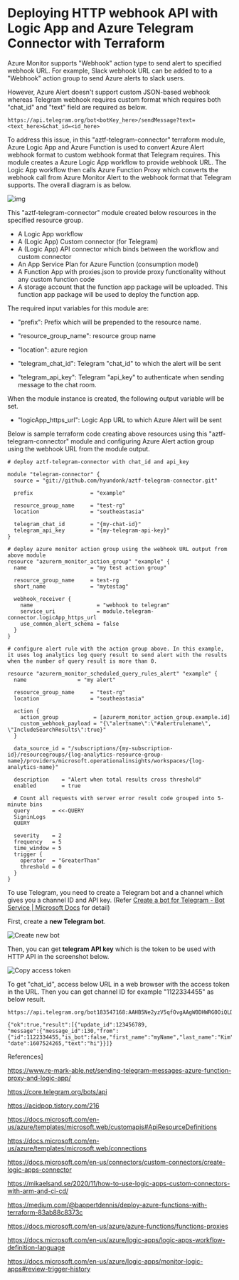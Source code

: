 # Deploying HTTP webhook API with Logic App and Azure Telegram Connector with Terraform

Azure Monitor supports "Webhook" action type to send alert to specified webhook URL. For example, Slack webhook URL can be added to to a "Webhook" action group to send Azure alerts to slack users. 

However, Azure Alert doesn't support custom JSON-based webhook whereas Telegram webhook requires custom format which requires both "chat_id" and "text" field are required as below.

```
https://api.telegram.org/bot<botKey_here>/sendMessage?text=<text_here>&chat_id=<id_here>
```



To address this issue, in this "aztf-telegram-connector" terraform module, Azure Logic App and Azure Function is used to convert Azure Alert webhook format to custom webhook format that Telegram requires. This module creates a Azure Logic App workflow to provide webhook URL. The Logic App workflow then calls Azure Function Proxy which converts the webhook call from Azure Monitor Alert to the webhook format that Telegram supports. The overall diagram is as below.

 ![img](https://documents.lucid.app/documents/6037081b-26b2-46a5-883d-79939c763204/pages/0_0?a=208&x=113&y=155&w=1034&h=330&store=1&accept=image%2F*&auth=LCA%20d784ec19b10a4f574abc3eba9004ac099015f67c-ts%3D1607512170)



This "aztf-telegram-connector" module created below resources in the specified resource group. 

- A Logic App workflow
- A (Logic App) Custom connector (for Telegram)
- A (Logic App) API connector which binds between the workflow and custom connector
- An App Service Plan for Azure Function (consumption model)
- A Function App with proxies.json to provide proxy functionality without any custom function code
- A storage account that the function app package will be uploaded. This function app package will be used to deploy the function app.



The required input variables for this module are:

- "prefix": Prefix which will be prepended to the resource name.

- "resource_group_name": resource group name

- "location": azure region

- "telegram_chat_id": Telegram "chat_id" to which the alert will be sent

- "telegram_api_key": Telegram "api_key" to authenticate when sending message to the chat room.

  

When the module instance is created, the following output variable will be set.

- "logicApp_https_url": Logic App URL to which Azure Alert will be sent



Below is sample terraform code creating above resources using this "aztf-telegram-connector" module and configuring Azure Alert action group using the webhook URL from the module output.

```
# deploy aztf-telegram-connector with chat_id and api_key

module "telegram-connector" {
  source = "git://github.com/hyundonk/aztf-telegram-connector.git"

  prefix                  = "example"

  resource_group_name     = "test-rg"
  location                = "southeastasia"
  
  telegram_chat_id        = "{my-chat-id}"
  telegram_api_key        = "{my-telegram-api-key}"
}

# deploy azure monitor action group using the webhook URL output from above module
resource "azurerm_monitor_action_group" "example" {
  name                    = "my test action group"

  resource_group_name     = test-rg
  short_name              = "mytestag"

  webhook_receiver {
    name                    = "webhook to telegram"
    service_uri             = module.telegram-connector.logicApp_https_url
    use_common_alert_schema = false
  }
}

# configure alert rule with the action group above. In this example, it uses log analytics log query result to send alert with the results when the number of query result is more than 0.

resource "azurerm_monitor_scheduled_query_rules_alert" "example" {
  name                = "my alert"

  resource_group_name     = "test-rg"
  location                = "southeastasia"

  action {
    action_group           = [azurerm_monitor_action_group.example.id]
    custom_webhook_payload = "{\"alertname\":\"#alertrulename\", \"IncludeSearchResults\":true}"
  }

  data_source_id = "/subscriptions/{my-subscription-id}/resourcegroups/{log-analytics-resource-group-name}/providers/microsoft.operationalinsights/workspaces/{log-analytics-name}"
 
  description    = "Alert when total results cross threshold"
  enabled        = true

  # Count all requests with server error result code grouped into 5-minute bins
  query       = <<-QUERY
  SigninLogs
  QUERY

  severity    = 2
  frequency   = 5
  time_window = 5
  trigger {
    operator  = "GreaterThan"
    threshold = 0
  }
}
```



To use Telegram, you need to create a Telegram bot and a channel which gives you a channel ID and API key. (Refer [Create a bot for Telegram - Bot Service | Microsoft Docs](https://docs.microsoft.com/en-us/azure/bot-service/bot-service-channel-connect-telegram?view=azure-bot-service-4.0) for detail)

First, create a **new Telegram bot**.

![Create new bot](https://docs.microsoft.com/en-us/azure/bot-service/media/channels/tg-stepnewbot.png?view=azure-bot-service-4.0)

Then, you can get **telegram API key** which is the token to be used with HTTP API in the screenshot below.

![Copy access token](https://docs.microsoft.com/en-us/azure/bot-service/media/channels/tg-stepbotcreated.png?view=azure-bot-service-4.0)

To get "chat_id", access below URL in a web browser with the access token in the URL. Then you can get channel ID for example "1122334455" as below result.

```
https://api.telegram.org/bot183547168:AAHB5Ne2yzV5qfOvgAAgW0DHWRG0OiQLDEg/getUpdates
```

```
{"ok":true,"result":[{"update_id":123456789,
"message":{"message_id":130,"from":{"id":1122334455,"is_bot":false,"first_name":"myName","last_name":"Kim","username":"myusename","language_code":"en"},... "date":1607524265,"text":"hi"}}]}
```



References]

https://www.re-mark-able.net/sending-telegram-messages-azure-function-proxy-and-logic-app/

https://core.telegram.org/bots/api

https://acidpop.tistory.com/216

https://docs.microsoft.com/en-us/azure/templates/microsoft.web/customapis#ApiResourceDefinitions

https://docs.microsoft.com/en-us/azure/templates/microsoft.web/connections

https://docs.microsoft.com/en-us/connectors/custom-connectors/create-logic-apps-connector

https://mikaelsand.se/2020/11/how-to-use-logic-apps-custom-connectors-with-arm-and-ci-cd/

https://medium.com/@bappertdennis/deploy-azure-functions-with-terraform-83ab88c8373c

https://docs.microsoft.com/en-us/azure/azure-functions/functions-proxies

https://docs.microsoft.com/en-us/azure/logic-apps/logic-apps-workflow-definition-language

https://docs.microsoft.com/en-us/azure/logic-apps/monitor-logic-apps#review-trigger-history



